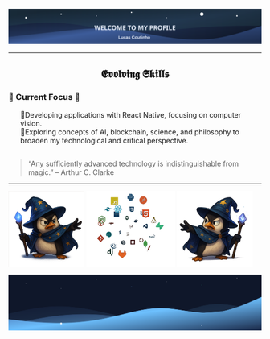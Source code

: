 ![](header.svg?v=1)

---
      
<h2 align="center">𝕰𝖛𝖔𝖑𝖛𝖎𝖓𝖌 𝕾𝖐𝖎𝖑𝖑𝖘</h2> 

### 🔭 Current Focus 🚀
<ul align="left">
  🔹Developing applications with React Native, focusing on computer vision.<br>
  🔹Exploring concepts of AI, blockchain, science, and philosophy to broaden my technological and critical perspective.
</ul>

<h2></h2>

> “Any sufficiently advanced technology is indistinguishable from magic.” – Arthur C. Clarke

---

<div>
  <img align="center" alt="PNG description" width="30%" src="./Pinguim_Esquerdo.png?v=1">
  <picture>
    <img align="center" width="35%" alt="GIF description" src="./Skills_Animation.gif?v=1">
  </picture>
  <img align="center" alt="PNG description" width="30%" src="./Pinguim_Direito.png?v=1">
</div>
   
![](footer.svg?v=1)
